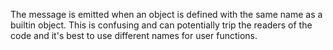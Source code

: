 The message is emitted when an object is defined with the same name as a builtin object.
This is confusing and can potentially trip the readers of the code and it's best to
use different names for user functions.